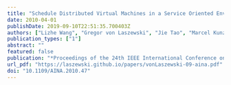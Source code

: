 ```yaml
---
title: "Schedule Distributed Virtual Machines in a Service Oriented Environment"
date: 2010-04-01
publishDate: 2019-09-10T22:51:35.700403Z
authors: ["Lizhe Wang", "Gregor von Laszewski", "Jie Tao", "Marcel Kunze"]
publication_types: ["1"]
abstract: ""
featured: false
publication: "*Proceedings of the 24th IEEE International Conference on Advanced Information Networking and Applications (AINA'10)*"
url_pdf: "https://laszewski.github.io/papers/vonLaszewski-09-aina.pdf"
doi: "10.1109/AINA.2010.47"
---
```



